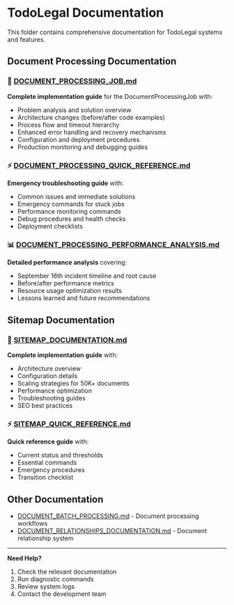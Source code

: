 # TodoLegal Documentation

This folder contains comprehensive documentation for TodoLegal systems and features.

## Document Processing Documentation

### 📄 [DOCUMENT_PROCESSING_JOB.md](document_processing_job/DOCUMENT_PROCESSING_JOB.md)
**Complete implementation guide** for the DocumentProcessingJob with:
- Problem analysis and solution overview
- Architecture changes (before/after code examples)
- Process flow and timeout hierarchy
- Enhanced error handling and recovery mechanisms
- Configuration and deployment procedures
- Production monitoring and debugging guides

### ⚡ [DOCUMENT_PROCESSING_QUICK_REFERENCE.md](document_processing_job/DOCUMENT_PROCESSING_QUICK_REFERENCE.md)
**Emergency troubleshooting guide** with:
- Common issues and immediate solutions
- Emergency commands for stuck jobs
- Performance monitoring commands
- Debug procedures and health checks
- Deployment checklists

### 📊 [DOCUMENT_PROCESSING_PERFORMANCE_ANALYSIS.md](document_processing_job/DOCUMENT_PROCESSING_PERFORMANCE_ANALYSIS.md)
**Detailed performance analysis** covering:
- September 16th incident timeline and root cause
- Before/after performance metrics
- Resource usage optimization results
- Lessons learned and future recommendations

## Sitemap Documentation

### 📖 [SITEMAP_DOCUMENTATION.md](sitemap/SITEMAP_DOCUMENTATION.md)
**Complete implementation guide** with:
- Architecture overview  
- Configuration details
- Scaling strategies for 50K+ documents
- Performance optimization
- Troubleshooting guides
- SEO best practices

### ⚡ [SITEMAP_QUICK_REFERENCE.md](sitemap/SITEMAP_QUICK_REFERENCE.md)  
**Quick reference guide** with:
- Current status and thresholds
- Essential commands
- Emergency procedures
- Transition checklist

## Other Documentation

- [DOCUMENT_BATCH_PROCESSING.md](DOCUMENT_BATCH_PROCESSING.md) - Document processing workflows
- [DOCUMENT_RELATIONSHIPS_DOCUMENTATION.md](DOCUMENT_RELATIONSHIPS_DOCUMENTATION.md) - Document relationship system

---

**Need Help?**
1. Check the relevant documentation
2. Run diagnostic commands
3. Review system logs
4. Contact the development team
